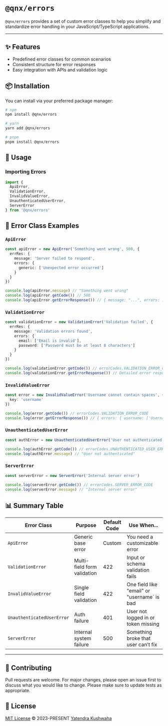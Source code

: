 # `@qnx/errors`

`@qnx/errors` provides a set of custom error classes to help you simplify and standardize error handling in your JavaScript/TypeScript applications.

---

## ✨ Features

- Predefined error classes for common scenarios
- Consistent structure for error responses
- Easy integration with APIs and validation logic

## 📦 Installation

You can install via your preferred package manager:

```bash
# npm
npm install @qnx/errors

# yarn
yarn add @qnx/errors

# pnpm
pnpm install @qnx/errors
```

## 🚀 Usage

### Importing Errors

```javascript
import {
  ApiError,
  ValidationError,
  InvalidValueError,
  UnauthenticatedUserError,
  ServerError
} from '@qnx/errors'
```

## 📘 Error Class Examples

### `ApiError`

```ts
const apiError = new ApiError('Something went wrong', 500, {
  errRes: {
    message: 'Server failed to respond',
    errors: {
      generic: ['Unexpected error occurred']
    }
  }
})

console.log(apiError.message) // "Something went wrong"
console.log(apiError.getCode()) // 500
console.log(apiError.getErrorResponse()) // { message: "...", errors: ... }
```

### `ValidationError`

```ts
const validationError = new ValidationError('Validation failed', {
  errRes: {
    message: 'Validation errors found',
    errors: {
      email: ['Email is invalid'],
      password: ['Password must be at least 8 characters']
    }
  }
})

console.log(validationError.getCode()) // errorCodes.VALIDATION_ERROR_CODE
console.log(validationError.getErrorResponse()) // Detailed error response
```

### `InvalidValueError`

```ts
const error = new InvalidValueError('Username cannot contain spaces', {
  key: 'username'
})

console.log(error.getCode()) // errorCodes.VALIDATION_ERROR_CODE
console.log(error.getErrorResponse()) // { errors: { username: ['Username cannot contain spaces'] } }
```

### `UnauthenticatedUserError`

```ts
const authError = new UnauthenticatedUserError('User not authenticated')

console.log(authError.getCode()) // errorCodes.UNAUTHENTICATED_USER_ERROR_CODE
console.log(authError.message) // "User not authenticated"
```

### `ServerError`

```ts
const serverError = new ServerError('Internal server error')

console.log(serverError.getCode()) // errorCodes.SERVER_ERROR_CODE
console.log(serverError.message) // "Internal server error"
```

## 📊 Summary Table

| Error Class                | Purpose                     | Default Code | Use When...                                 |
| -------------------------- | --------------------------- | ------------ | ------------------------------------------- |
| `ApiError`                 | Generic base error          | Custom       | You need a customizable error               |
| `ValidationError`          | Multi-field form validation | 422          | Input or schema validation fails            |
| `InvalidValueError`        | Single field validation     | 422          | One field like "email" or "username` is bad |
| `UnauthenticatedUserError` | Auth failure                | 401          | User not logged in or token missing         |
| `ServerError`              | Internal system failure     | 500          | Something broke that user can’t fix         |

---

## 🤝 Contributing

Pull requests are welcome. For major changes, please open an issue first to discuss what you would like to change.
Please make sure to update tests as appropriate.

## 📄 License

[MIT License](https://github.com/yatendra121/qnx/blob/main/LICENSE.md) © 2023-PRESENT [Yatendra Kushwaha](https://github.com/yatendra121)
